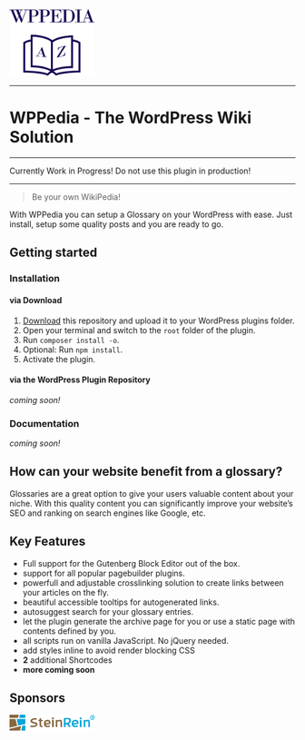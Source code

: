 <img src="https://raw.githubusercontent.com/bfiessinger/wppedia/master/assets/img/wppedia-logo.svg?sanitize=true" alt="WPPedia" width="150">

___

# WPPedia - The WordPress Wiki Solution

***
Currently Work in Progress! Do not use this plugin in production!
***

> Be your own WikiPedia!

With WPPedia you can setup a Glossary on your WordPress with ease. Just install, setup some quality posts and you are ready to go.

## Getting started
### Installation
#### via Download
1. [Download](https://github.com/bfiessinger/wppedia/archive/master.zip) this repository and upload it to your WordPress plugins folder.
2. Open your terminal and switch to the `root` folder of the plugin.
3. Run `composer install -o`.
4. Optional: Run `npm install`.
5. Activate the plugin.

#### via the WordPress Plugin Repository
*coming soon!*

### Documentation
*coming soon!*

## How can your website benefit from a glossary?
Glossaries are a great option to give your users valuable content about your niche. 
With this quality content you can significantly improve your website’s SEO and ranking on search engines like Google, etc.

## Key Features
* Full support for the Gutenberg Block Editor out of the box.
* support for all popular pagebuilder plugins.
* powerfull and adjustable crosslinking solution to create links between your articles on the fly.
* beautiful accessible tooltips for autogenerated links.
* autosuggest search for your glossary entries.
* let the plugin generate the archive page for you or use a static page with contents defined by you.
* all scripts run on vanilla JavaScript. No jQuery needed.
* add styles inline to avoid render blocking CSS
* **2** additional Shortcodes
* **more coming soon**

## Sponsors
<a href="https://www.steinrein.com/" target="_blank">
	<img src="https://raw.githubusercontent.com/bfiessinger/wppedia/master/assets/img/steinrein-logo.svg?sanitize=true" alt="SteinRein" width="150">
</a>

